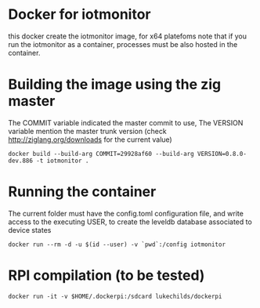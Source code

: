 # Docker for iotmonitor

this docker create the iotmonitor image, for x64 platefoms
note that if you run the iotmonitor as a container, processes must be also hosted in the container.

# Building the image using the zig master

The COMMIT variable indicated the master commit to use, 
The VERSION variable mention the master trunk version
(check http://ziglang.org/downloads for the current value)

	docker build --build-arg COMMIT=29928af60 --build-arg VERSION=0.8.0-dev.886 -t iotmonitor .

# Running the container

The current folder must have the config.toml configuration file, and write access to the executing USER, to create the leveldb database associated to device states

	docker run --rm -d -u $(id --user) -v `pwd`:/config iotmonitor


# RPI compilation (to be tested)


	docker run -it -v $HOME/.dockerpi:/sdcard lukechilds/dockerpi


